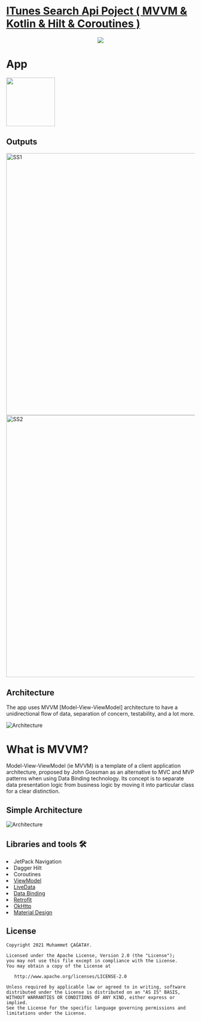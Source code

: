 # [ITunes Search Api Poject ( MVVM & Kotlin & Hilt & Coroutines )](https://github.com/cagataymuhammet/ITunesApi)


<p align="center">
<img src="https://github.com/cagataymuhammet/ITunesApi/blob/master/screens/android_arc.png"/>
</p>


# App
 <img height= "130"  src="https://github.com/cagataymuhammet/ITunesApi/blob/master/screens/app_icon.png" />


<h2 id="Outputs">Outputs</h2>
<p>
  <img height= "700"  src="https://github.com/cagataymuhammet/ITunesApi/blob/master/screens/screen1.png" alt="SS1" />
  <img height= "700"  src="https://github.com/cagataymuhammet/ITunesApi/blob/master/screens/screen2.png" alt="SS2" />
</p>

## Architecture
The app uses MVVM [Model-View-ViewModel] architecture to have a unidirectional flow of data, separation of concern, testability, and a lot more.

![Architecture](https://github.com/cagataymuhammet/ITunesApi/blob/master/screens//mvvm.png)

# What is MVVM?
Model-View-ViewModel (ie MVVM) is a template of a client application architecture, proposed by John Gossman as an alternative to MVC and MVP patterns when using Data Binding technology. Its concept is to separate data presentation logic from business logic by moving it into particular class for a clear distinction.  

## Simple Architecture
![Architecture](https://github.com/cagataymuhammet/ITunesApi/blob/master/screens/arc.png)

## Libraries and tools 🛠
<li>JetPack Navigation</li>
<li>Dagger Hilt</li>
<li>Coroutines</li>
<li><a href="https://developer.android.com/topic/libraries/architecture/viewmodel">ViewModel</a></li>
<li><a href="https://developer.android.com/topic/libraries/architecture/livedata">LiveData</a></li>
<li><a href="https://developer.android.com/topic/libraries/data-binding">Data Binding</a></li>
<li><a href="https://square.github.io/retrofit/">Retrofit</a></li>
<li><a href="https://github.com/square/okhttp">OkHttp</a></li>
<li><a href="https://material.io/develop/android/docs/getting-started/">Material Design</a></li>


License
--------


    Copyright 2021 Muhammet ÇAĞATAY.

    Licensed under the Apache License, Version 2.0 (the "License");
    you may not use this file except in compliance with the License.
    You may obtain a copy of the License at

       http://www.apache.org/licenses/LICENSE-2.0

    Unless required by applicable law or agreed to in writing, software
    distributed under the License is distributed on an "AS IS" BASIS,
    WITHOUT WARRANTIES OR CONDITIONS OF ANY KIND, either express or implied.
    See the License for the specific language governing permissions and
    limitations under the License.
